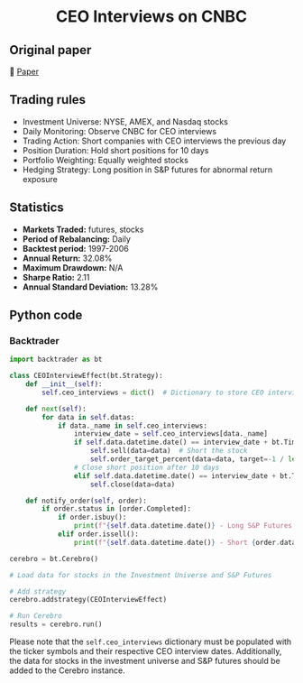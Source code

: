 <div align="center">
  <h1>CEO Interviews on CNBC</h1>
</div>

## Original paper

📕 [Paper](https://papers.ssrn.com/sol3/papers.cfm?abstract_id=1745085)

## Trading rules

- Investment Universe: NYSE, AMEX, and Nasdaq stocks
- Daily Monitoring: Observe CNBC for CEO interviews
- Trading Action: Short companies with CEO interviews the previous day
- Position Duration: Hold short positions for 10 days
- Portfolio Weighting: Equally weighted stocks
- Hedging Strategy: Long position in S&P futures for abnormal return exposure

## Statistics

- **Markets Traded:** futures, stocks
- **Period of Rebalancing:** Daily
- **Backtest period:** 1997-2006
- **Annual Return:** 32.08%
- **Maximum Drawdown:** N/A
- **Sharpe Ratio:** 2.11
- **Annual Standard Deviation:** 13.28%

## Python code

### Backtrader

```python
import backtrader as bt

class CEOInterviewEffect(bt.Strategy):
    def __init__(self):
        self.ceo_interviews = dict()  # Dictionary to store CEO interview dates

    def next(self):
        for data in self.datas:
            if data._name in self.ceo_interviews:
                interview_date = self.ceo_interviews[data._name]
                if self.data.datetime.date() == interview_date + bt.TimeFrame.Days(1):
                    self.sell(data=data)  # Short the stock
                    self.order_target_percent(data=data, target=-1 / len(self.datas))  # Equal weight
                # Close short position after 10 days
                elif self.data.datetime.date() == interview_date + bt.TimeFrame.Days(11):
                    self.close(data=data)

    def notify_order(self, order):
        if order.status in [order.Completed]:
            if order.isbuy():
                print(f"{self.data.datetime.date()} - Long S&P Futures: {order.executed.price}")
            elif order.issell():
                print(f"{self.data.datetime.date()} - Short {order.data._name}: {order.executed.price}")

cerebro = bt.Cerebro()

# Load data for stocks in the Investment Universe and S&P Futures

# Add strategy
cerebro.addstrategy(CEOInterviewEffect)

# Run Cerebro
results = cerebro.run()

```

Please note that the `self.ceo_interviews` dictionary must be populated with the ticker symbols and their respective CEO interview dates. Additionally, the data for stocks in the investment universe and S&P futures should be added to the Cerebro instance.
